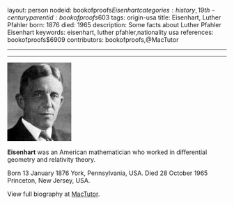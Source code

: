 layout: person
nodeid: bookofproofs$Eisenhart
categories: history,19th-century
parentid: bookofproofs$603
tags: origin-usa
title: Eisenhart, Luther Pfahler
born: 1876
died: 1965
description: Some facts about Luther Pfahler Eisenhart
keywords: eisenhart, luther pfahler,nationality usa
references: bookofproofs$6909
contributors: bookofproofs,@MacTutor

---


---

![Eisenhart.jpg](https://github.com/bookofproofs/bookofproofs.github.io/blob/main/_sources/_assets/images/portraits/Eisenhart.jpg?raw=true)

**Eisenhart** was an American mathematician who worked in differential geometry and relativity theory.

Born 13 January 1876 York, Pennsylvania, USA. Died 28 October 1965 Princeton, New Jersey, USA.


View full biography at [MacTutor](https://mathshistory.st-andrews.ac.uk/Biographies/Eisenhart/).